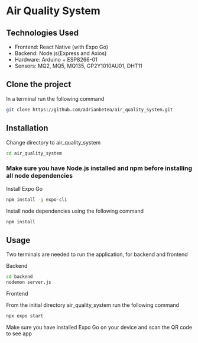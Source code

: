 # Air Quality System

## Technologies Used
 * Frontend: React Native (with Expo Go)
* Backend: Node.js(Express and Axios)
* Hardware: Arduino + ESP8266-01
* Sensors: MQ2, MQ5, MQ135, GP2Y1010AU01, DHT11

## Clone the project

In a terminal run the following command

```bash
git clone https://github.com/adrianbetea/air_quality_system.git
```

## Installation
Change directory to air_quality_system

```bash
cd air_quality_system
```
### Make sure you have Node.js installed and npm before installing all node dependencies 
Install Expo Go

```bash
npm install -g expo-cli
```
Install node dependencies using the following command

```bash
npm install 
```

## Usage

Two terminals are needed to run the application, for backend and frontend

Backend 
```bash
cd backend
nodemon server.js
```

Frontend

From the initial directory air_quality_system run the following command

```bash
npx expo start
```
Make sure you have installed Expo Go on your device and scan the QR code to see app
